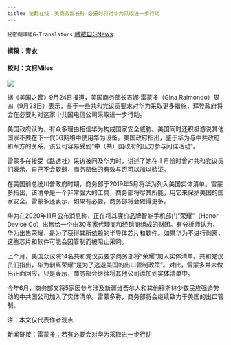 ```yaml
---
title: 秘翻在线：美商务部长称 必要时将对华为采取进一步行动
---
```

`秘密翻譯組G-Translators` [轉載自GNews](https://gnews.org/zh-hans/1552081/)

#### 撰稿：青衣

#### 校对：文柯Miles

![](https://assets.gnews.org/wp-content/uploads/2021/09/dfafsdgergtr2021-09-2sdaf4_20-12-48.png)

据《美国之音》9月24日报道，美国商务部长吉娜·雷蒙多（Gina Raimondo）周四（9月23日）表示，鉴于一些共和党议员要求对华为采取更多措施，拜登政府将会在必要时对这家中共国电信公司采取进一步行动。

美国政府认为，有众多理由相信华为构成国家安全威胁。美国同时还积极游说其他国家不要在下一代5G网络中使用华为设备。美国政府指出，鉴于华为与中共政府和军方的关系，该公司容易受到“中（共）国政府的压力参与间谍活动”。

雷蒙多在接受《路透社》采访被问及华为时，讲述了她在 1 月份时曾对共和党议员们表示，自己不会软弱，商务部做的有效与否可以加以验证。

在美国前总统川普政府时期，商务部于2019年5月将华为列入美国实体清单。雷蒙多指出，该清单是一个非常强大的工具，商务部将尽其所能，用它来保护美国的国家安全。雷蒙多还表示，如果有必要，商务部将会做得更多。

华为在2020年11月公布消息称，正在将其廉价品牌智能手机部门“荣耀”（Honor Device Co）出售给一个由30多家代理商和经销商组成的财团。有分析师认为，华为出售荣耀，是为了获得其所依赖的半导体芯片和软件。如果华为不进行剥离，这些芯片和软件可能会因管制而被阻止采购。

上个月，美国众议院14名共和党议员要求商务部将“荣耀”加入实体清单。共和党议员们指出，华为剥离荣耀“是为了逃避美国的出口管制政策”。对此，雷蒙多并未做出正面回应，只是表示，商务部会继续将其他公司添加到实体清单中。

今年6月，商务部又将5家因参与涉及新疆维吾尔人和其他穆斯林少数民族强迫劳动的中共国公司加入了实体清单。雷蒙多称，商务部将会继续致力于美国的出口管制。

注：本文仅代表作者观点

新闻链接：[雷蒙多：若有必要会对华为采取进一步行动](https://www.voachinese.com/a/u-s-commerce-chief-more-action-to-be-taken-on-huawei-if-needed/6243797.html?utm_source=twitter&amp;utm_medium=social&amp;utm_campaign=dlvr.it)
